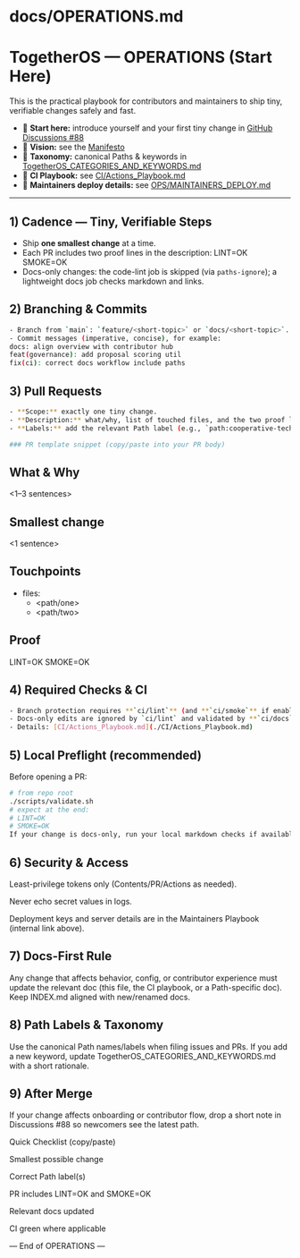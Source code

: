 # docs/OPERATIONS.md
# TogetherOS — OPERATIONS (Start Here)

This is the practical playbook for contributors and maintainers to ship tiny, verifiable changes safely and fast.

- 💬 **Start here:** introduce yourself and your first tiny change in [GitHub Discussions #88](https://github.com/coopeverything/TogetherOS/discussions/88)
- 📜 **Vision:** see the [Manifesto](./Manifesto.md)
- 🧭 **Taxonomy:** canonical Paths & keywords in [TogetherOS_CATEGORIES_AND_KEYWORDS.md](./TogetherOS_CATEGORIES_AND_KEYWORDS.md)
- 🧪 **CI Playbook:** see [CI/Actions_Playbook.md](./CI/Actions_Playbook.md)
- 🔐 **Maintainers deploy details:** see [OPS/MAINTAINERS_DEPLOY.md](./OPS/MAINTAINERS_DEPLOY.md)

---

## 1) Cadence — Tiny, Verifiable Steps
- Ship **one smallest change** at a time.
- Each PR includes two proof lines in the description:
LINT=OK
SMOKE=OK
- Docs-only changes: the code-lint job is skipped (via `paths-ignore`); a lightweight docs job checks markdown and links.

## 2) Branching & Commits
```bash
- Branch from `main`: `feature/<short-topic>` or `docs/<short-topic>`.
- Commit messages (imperative, concise), for example:
docs: align overview with contributor hub
feat(governance): add proposal scoring util
fix(ci): correct docs workflow include paths
```

## 3) Pull Requests
```bash
- **Scope:** exactly one tiny change.
- **Description:** what/why, list of touched files, and the two proof lines.
- **Labels:** add the relevant Path label (e.g., `path:cooperative-technology`, `path:social-economy`).

### PR template snippet (copy/paste into your PR body)
```
## What & Why
<1–3 sentences>

## Smallest change

<1 sentence>

## Touchpoints
- files:
  - <path/one>
  - <path/two>

## Proof


LINT=OK
SMOKE=OK


## 4) Required Checks & CI
```bash
- Branch protection requires **`ci/lint`** (and **`ci/smoke`** if enabled).
- Docs-only edits are ignored by `ci/lint` and validated by **`ci/docs`**.
- Details: [CI/Actions_Playbook.md](./CI/Actions_Playbook.md)
```

## 5) Local Preflight (recommended)
Before opening a PR:
```bash
# from repo root
./scripts/validate.sh
# expect at the end:
# LINT=OK
# SMOKE=OK
If your change is docs-only, run your local markdown checks if available; otherwise include the proof lines once CI passes.
```

## 6) Security & Access

Least-privilege tokens only (Contents/PR/Actions as needed).

Never echo secret values in logs.

Deployment keys and server details are in the Maintainers Playbook (internal link above).

## 7) Docs-First Rule

Any change that affects behavior, config, or contributor experience must update the relevant doc (this file, the CI playbook, or a Path-specific doc). Keep INDEX.md aligned with new/renamed docs.

## 8) Path Labels & Taxonomy

Use the canonical Path names/labels when filing issues and PRs. If you add a new keyword, update TogetherOS_CATEGORIES_AND_KEYWORDS.md with a short rationale.

## 9) After Merge

If your change affects onboarding or contributor flow, drop a short note in Discussions #88 so newcomers see the latest path.

Quick Checklist (copy/paste)

Smallest possible change

Correct Path label(s)

PR includes LINT=OK and SMOKE=OK

Relevant docs updated

CI green where applicable

— End of OPERATIONS —

